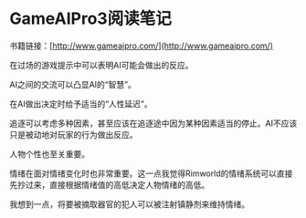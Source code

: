 # GameAIPro3阅读笔记

书籍链接：[http://www.gameaipro.com/](http://www.gameaipro.com/)

在过场的游戏提示中可以表明AI可能会做出的反应。

AI之间的交流可以凸显AI的“智慧”。

在AI做出决定时给予适当的“人性延迟”。

追逐可以考虑多种因素，甚至应该在追逐途中因为某种因素适当的停止。AI不应该只是被动地对玩家的行为做出反应。

人物个性也至关重要。

情绪在面对情绪变化时也非常重要。这一点我觉得Rimworld的情绪系统可以直接先抄过来，直接根据情绪值的高低决定人物情绪的高低。

我想到一点，将要被摘取器官的犯人可以被注射镇静剂来维持情绪。
